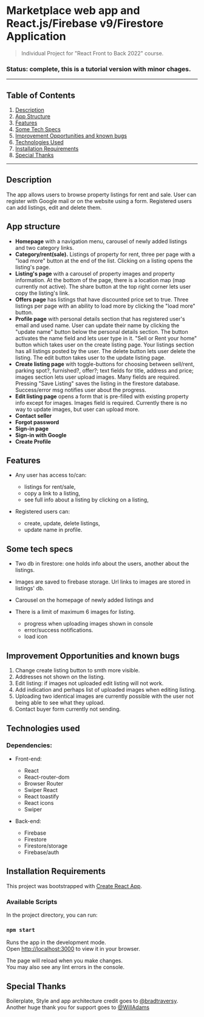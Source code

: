 # Marketplace web app and React.js/Firebase v9/Firestore Application

> Individual Project for "React Front to Back 2022" course. 

### Status: complete, this is a tutorial version with minor chages.
___
## Table of Contents
1. [Description](#description)
2. [App Structure](#app-structure)
3. [Features](#features)
4. [Some Tech Specs](#some-tech-specs)
5. [Improvement Opportunities and known bugs](#improvement-opportunities)
7. [Technologies Used](#technologies-used)
8. [Installation Requirements](#installation-requirements)
9. [Special Thanks](#special-thanks)

---
## Description
The app allows users to browse property listings for rent and sale. User can register with Google mail or on the website using a form. Registered users can add listings, edit and delete them. 

## App structure
- **Homepage** with a navigation menu, carousel of newly added listings and two category links.
- **Category/rent(sale).** Listings of property for rent, three per page with a "load more" button at the end of the list. Clicking on a listing opens the listing's page. 
- **Listing's page** with a carousel of property images and property information. At the bottom of the page, there is a location map (map currently not active). The share button at the top right corner lets user copy the listing's link. 
- **Offers page** has listings that have discounted price set to true. Three listings per page with an ability to load more by clicking the "load more" button. 
- **Profile page** with personal details section that has registered user's email and used name. User can update their name by clicking the "update name" button below the personal details section. The button activates the name field and lets user type in it. "Sell or Rent your home" button which takes user on the create listing page. Your listings section has all listings  posted by the user. The delete button lets user delete the listing. The edit button takes user to the update listing page.
- **Create listing page** with toggle-buttons for choosing between sell/rent, parking spot?, furnished?, offer?; text fields for title, address and price; images section lets user upload images. Many fields are required. Pressing "Save Listing" saves the listing in the firestore database. Success/error msg notifies user about the progress. 
- **Edit listing page** opens a form that is pre-filled with existing property info except for images. Images field is required. Currently there is no way to update images, but user can upload more. 
- **Contact seller** 
- **Forgot password** 
- **Sign-in page** 
- **Sign-in with Google**
- **Create Profile**

## Features

- Any user has access to/can:
  - listings for rent/sale,
  - copy a link to a listing,
  - see full info about a listing by clicking on a listing,
  
- Registered users can:
  - create, update, delete listings,
  - update name in profile.

## Some tech specs
- Two db in firestore: one holds info about the users, another about the listings.
- Images are saved to firebase storage. Url links to images are stored in listings' db.
- Carousel on the homepage of newly added listings and 
- There is a limit of maximum 6 images for listing. 
  
  - progress when uploading images shown in console
  - error/success notifications.
  - load icon


## Improvement Opportunities and known bugs
1. Change create listing button to smth more visible.
2. Addresses not shown on the listing.
3. Edit listing: if images not uploaded edit listing will not work. 
4. Add indication and perhaps list of uploaded images when editing listing.
5. Uploading two identical images are currently possible with the user not being able to see what they upload.
6. Contact buyer form currently not sending.


## Technologies used

### Dependencies:
- Front-end:
  - React
  - React-router-dom
  - Browser Router
  - Swiper React
  - React toastify
  - React icons
  - Swiper

- Back-end:
  - Firebase
  - Firestore
  - Firestore/storage
  - Firebase/auth

## Installation Requirements

This project was bootstrapped with [Create React App](https://github.com/facebook/create-react-app).

### Available Scripts

In the project directory, you can run:

### `npm start`

Runs the app in the development mode.\
Open [http://localhost:3000](http://localhost:3000) to view it in your browser.

The page will reload when you make changes.\
You may also see any lint errors in the console.

## Special Thanks
Boilerplate, Style and app architecture credit goes to [@bradtraversy](https://github.com/bradtraversy). Another huge thank you for support goes to [@WillAdams](https://github.com/bushblade)





